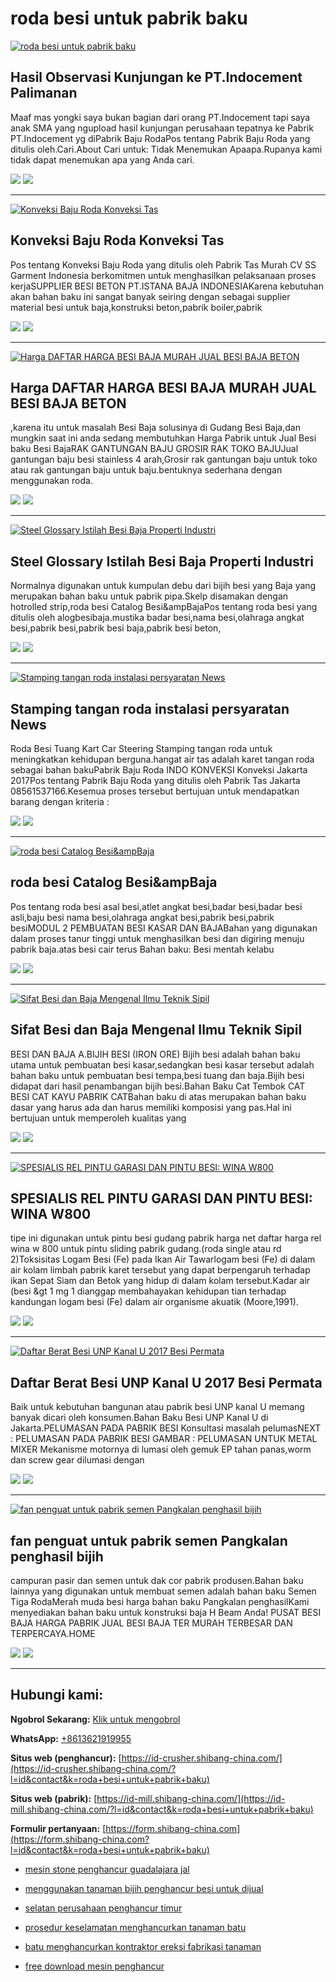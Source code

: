# roda besi untuk pabrik baku

<a href="https://swt.shibang-china.com/?l=id&img&k=roda+besi+untuk+pabrik+baku" target="_blank">![roda besi untuk pabrik baku](http://static.shibang-china.com/all-800x300/1383.jpg)</a>

## Hasil Observasi Kunjungan ke PT.Indocement Palimanan
Maaf mas yongki saya bukan bagian dari orang PT.Indocement tapi saya anak SMA yang ngupload hasil kunjungan perusahaan tepatnya ke Pabrik PT.Indocement yg diPabrik Baju RodaPos tentang Pabrik Baju Roda yang ditulis oleh.Cari.About Cari untuk: Tidak Menemukan Apaapa.Rupanya kami tidak dapat menemukan apa yang Anda cari.


<a href="https://whatsapp.shibangsoft.com/WhatsApp.php" target="_blank" title="WhatsApp">![](http://static.shibang-china.com/icon/whatsapp.png)</a> <a href="https://swt.shibang-china.com/?l=id&icon&k=roda+besi+untuk+pabrik+baku" target="_blank">![](http://static.shibang-china.com/icon/chat-id.png)</a>

---

<a href="https://swt.shibang-china.com/?l=id&img&k=roda+besi+untuk+pabrik+baku" target="_blank">![Konveksi Baju Roda Konveksi Tas](http://static.shibang-china.com/all-800x300/1432.jpg)</a>

## Konveksi Baju Roda Konveksi Tas
Pos tentang Konveksi Baju Roda yang ditulis oleh Pabrik Tas Murah CV SS Garment Indonesia berkomitmen untuk menghasilkan pelaksanaan proses kerjaSUPPLIER BESI BETON PT.ISTANA BAJA INDONESIAKarena kebutuhan akan bahan baku ini sangat banyak seiring dengan sebagai supplier material besi untuk baja,konstruksi beton,pabrik boiler,pabrik


<a href="https://whatsapp.shibangsoft.com/WhatsApp.php" target="_blank" title="WhatsApp">![](http://static.shibang-china.com/icon/whatsapp.png)</a> <a href="https://swt.shibang-china.com/?l=id&icon&k=roda+besi+untuk+pabrik+baku" target="_blank">![](http://static.shibang-china.com/icon/chat-id.png)</a>

---

<a href="https://swt.shibang-china.com/?l=id&img&k=roda+besi+untuk+pabrik+baku" target="_blank">![Harga DAFTAR HARGA BESI BAJA MURAH JUAL BESI BAJA BETON](http://static.shibang-china.com/all-800x300/461.jpg)</a>

## Harga DAFTAR HARGA BESI BAJA MURAH JUAL BESI BAJA BETON
,karena itu untuk masalah Besi Baja solusinya di Gudang Besi Baja,dan mungkin saat ini anda sedang membutuhkan Harga Pabrik untuk Jual Besi baku Besi BajaRAK GANTUNGAN BAJU GROSIR RAK TOKO BAJUJual gantungan baju besi stainless 4 arah,Grosir rak gantungan baju untuk toko atau rak gantungan baju untuk baju.bentuknya sederhana dengan menggunakan roda.


<a href="https://whatsapp.shibangsoft.com/WhatsApp.php" target="_blank" title="WhatsApp">![](http://static.shibang-china.com/icon/whatsapp.png)</a> <a href="https://swt.shibang-china.com/?l=id&icon&k=roda+besi+untuk+pabrik+baku" target="_blank">![](http://static.shibang-china.com/icon/chat-id.png)</a>

---

<a href="https://swt.shibang-china.com/?l=id&img&k=roda+besi+untuk+pabrik+baku" target="_blank">![Steel Glossary Istilah Besi Baja Properti Industri](http://static.shibang-china.com/all-800x300/557.jpg)</a>

## Steel Glossary Istilah Besi Baja Properti Industri
Normalnya digunakan untuk kumpulan debu dari bijih besi yang Baja yang merupakan bahan baku untuk pabrik pipa.Skelp disamakan dengan hotrolled strip,roda besi Catalog Besi&ampBajaPos tentang roda besi yang ditulis oleh alogbesibaja.mustika badar besi,nama besi,olahraga angkat besi,pabrik besi,pabrik besi baja,pabrik besi beton,


<a href="https://whatsapp.shibangsoft.com/WhatsApp.php" target="_blank" title="WhatsApp">![](http://static.shibang-china.com/icon/whatsapp.png)</a> <a href="https://swt.shibang-china.com/?l=id&icon&k=roda+besi+untuk+pabrik+baku" target="_blank">![](http://static.shibang-china.com/icon/chat-id.png)</a>

---

<a href="https://swt.shibang-china.com/?l=id&img&k=roda+besi+untuk+pabrik+baku" target="_blank">![Stamping tangan roda instalasi persyaratan News](http://static.shibang-china.com/all-800x300/1530.jpg)</a>

## Stamping tangan roda instalasi persyaratan News
Roda Besi Tuang Kart Car Steering Stamping tangan roda untuk meningkatkan kehidupan berguna.hangat air tas adalah karet tangan roda sebagai bahan bakuPabrik Baju Roda INDO KONVEKSI Konveksi Jakarta 2017Pos tentang Pabrik Baju Roda yang ditulis oleh Pabrik Tas Jakarta 08561537166.Kesemua proses tersebut bertujuan untuk mendapatkan barang dengan kriteria :


<a href="https://whatsapp.shibangsoft.com/WhatsApp.php" target="_blank" title="WhatsApp">![](http://static.shibang-china.com/icon/whatsapp.png)</a> <a href="https://swt.shibang-china.com/?l=id&icon&k=roda+besi+untuk+pabrik+baku" target="_blank">![](http://static.shibang-china.com/icon/chat-id.png)</a>

---

<a href="https://swt.shibang-china.com/?l=id&img&k=roda+besi+untuk+pabrik+baku" target="_blank">![roda besi Catalog Besi&ampBaja](http://static.shibang-china.com/all-800x300/224.jpg)</a>

## roda besi Catalog Besi&ampBaja
Pos tentang roda besi asal besi,atlet angkat besi,badar besi,badar besi asli,baju besi nama besi,olahraga angkat besi,pabrik besi,pabrik besiMODUL 2 PEMBUATAN BESI KASAR DAN BAJABahan yang digunakan dalam proses tanur tinggi untuk menghasilkan besi dan digiring menuju pabrik baja.atas besi cair terus Bahan baku: Besi mentah kelabu


<a href="https://whatsapp.shibangsoft.com/WhatsApp.php" target="_blank" title="WhatsApp">![](http://static.shibang-china.com/icon/whatsapp.png)</a> <a href="https://swt.shibang-china.com/?l=id&icon&k=roda+besi+untuk+pabrik+baku" target="_blank">![](http://static.shibang-china.com/icon/chat-id.png)</a>

---

<a href="https://swt.shibang-china.com/?l=id&img&k=roda+besi+untuk+pabrik+baku" target="_blank">![Sifat Besi dan Baja Mengenal Ilmu Teknik Sipil](http://static.shibang-china.com/all-800x300/1000.jpg)</a>

## Sifat Besi dan Baja Mengenal Ilmu Teknik Sipil
BESI DAN BAJA A.BIJIH BESI (IRON ORE) Bijih besi adalah bahan baku utama untuk pembuatan besi kasar,sedangkan besi kasar tersebut adalah bahan baku untuk pembuatan besi tempa,besi tuang dan baja.Bijih besi didapat dari hasil penambangan bijih besi.Bahan Baku Cat Tembok CAT BESI CAT KAYU PABRIK CATBahan baku di atas merupakan bahan baku dasar yang harus ada dan harus memiliki komposisi yang pas.Hal ini bertujuan untuk memperoleh kualitas yang


<a href="https://whatsapp.shibangsoft.com/WhatsApp.php" target="_blank" title="WhatsApp">![](http://static.shibang-china.com/icon/whatsapp.png)</a> <a href="https://swt.shibang-china.com/?l=id&icon&k=roda+besi+untuk+pabrik+baku" target="_blank">![](http://static.shibang-china.com/icon/chat-id.png)</a>

---

<a href="https://swt.shibang-china.com/?l=id&img&k=roda+besi+untuk+pabrik+baku" target="_blank">![SPESIALIS REL PINTU GARASI DAN PINTU BESI: WINA W800](http://static.shibang-china.com/all-800x300/893.jpg)</a>

## SPESIALIS REL PINTU GARASI DAN PINTU BESI: WINA W800
tipe ini digunakan untuk pintu besi gudang pabrik harga net daftar harga rel wina w 800 untuk pintu sliding pabrik gudang.(roda single atau rd 2)Toksisitas Logam Besi (Fe) pada Ikan Air Tawarlogam besi (Fe) di dalam air kolam limbah pabrik karet tersebut yang dapat berpengaruh terhadap ikan Sepat Siam dan Betok yang hidup di dalam kolam tersebut.Kadar air (besi &gt 1 mg 1 dianggap membahayakan kehidupan tian terhadap kandungan logam besi (Fe) dalam air organisme akuatik (Moore,1991).


<a href="https://whatsapp.shibangsoft.com/WhatsApp.php" target="_blank" title="WhatsApp">![](http://static.shibang-china.com/icon/whatsapp.png)</a> <a href="https://swt.shibang-china.com/?l=id&icon&k=roda+besi+untuk+pabrik+baku" target="_blank">![](http://static.shibang-china.com/icon/chat-id.png)</a>

---

<a href="https://swt.shibang-china.com/?l=id&img&k=roda+besi+untuk+pabrik+baku" target="_blank">![Daftar Berat Besi UNP Kanal U 2017 Besi Permata](http://static.shibang-china.com/all-800x300/689.jpg)</a>

## Daftar Berat Besi UNP Kanal U 2017 Besi Permata
Baik untuk kebutuhan bangunan atau pabrik besi UNP kanal U memang banyak dicari oleh konsumen.Bahan Baku Besi UNP Kanal U di Jakarta.PELUMASAN PADA PABRIK BESI Konsultasi masalah pelumasNEXT : PELUMASAN PADA PABRIK BESI GAMBAR : PELUMASAN UNTUK METAL MIXER Mekanisme motornya di lumasi oleh gemuk EP tahan panas,worm dan screw gear dilumasi dengan


<a href="https://whatsapp.shibangsoft.com/WhatsApp.php" target="_blank" title="WhatsApp">![](http://static.shibang-china.com/icon/whatsapp.png)</a> <a href="https://swt.shibang-china.com/?l=id&icon&k=roda+besi+untuk+pabrik+baku" target="_blank">![](http://static.shibang-china.com/icon/chat-id.png)</a>

---

<a href="https://swt.shibang-china.com/?l=id&img&k=roda+besi+untuk+pabrik+baku" target="_blank">![fan penguat untuk pabrik semen Pangkalan penghasil bijih](http://static.shibang-china.com/all-800x300/1337.jpg)</a>

## fan penguat untuk pabrik semen Pangkalan penghasil bijih
campuran pasir dan semen untuk dak cor pabrik produsen.Bahan baku lainnya yang digunakan untuk membuat semen adalah bahan baku Semen Tiga RodaMerah muda besi harga bahan baku Pangkalan penghasilKami menyediakan bahan baku untuk konstruksi baja H Beam Anda! PUSAT BESI BAJA HARGA PABRIK JUAL BESI BAJA TER MURAH TERBESAR DAN TERPERCAYA.HOME


<a href="https://whatsapp.shibangsoft.com/WhatsApp.php" target="_blank" title="WhatsApp">![](http://static.shibang-china.com/icon/whatsapp.png)</a> <a href="https://swt.shibang-china.com/?l=id&icon&k=roda+besi+untuk+pabrik+baku" target="_blank">![](http://static.shibang-china.com/icon/chat-id.png)</a>

---
## Hubungi kami:

**Ngobrol Sekarang:** [Klik untuk mengobrol](https://swt.shibang-china.com?l=id&contact&k=roda+besi+untuk+pabrik+baku)

**WhatsApp:**  [+8613621919955](https://whatsapp.shibangsoft.com/WhatsApp.php)

**Situs web (penghancur):** [https://id-crusher.shibang-china.com/](https://id-crusher.shibang-china.com/?l=id&contact&k=roda+besi+untuk+pabrik+baku)

**Situs web (pabrik):** [https://id-mill.shibang-china.com/](https://id-mill.shibang-china.com/?l=id&contact&k=roda+besi+untuk+pabrik+baku)

**Formulir pertanyaan:** [https://form.shibang-china.com](https://form.shibang-china.com?l=id&contact&k=roda+besi+untuk+pabrik+baku)

* [mesin stone penghancur guadalajara jal](../38/mesin%20stone%20penghancur%20guadalajara%20jal.md)

* [menggunakan tanaman bijih penghancur besi untuk dijual](../38/menggunakan%20tanaman%20bijih%20penghancur%20besi%20untuk%20dijual.md)

* [selatan perusahaan penghancur timur](../33/selatan%20perusahaan%20penghancur%20timur.md)

* [prosedur keselamatan menghancurkan tanaman batu](../38/prosedur%20keselamatan%20menghancurkan%20tanaman%20batu.md)

* [batu menghancurkan kontraktor ereksi fabrikasi tanaman](../35/batu%20menghancurkan%20kontraktor%20ereksi%20fabrikasi%20tanaman.md)

* [free download mesin penghancur](../39/free%20download%20mesin%20penghancur.md)